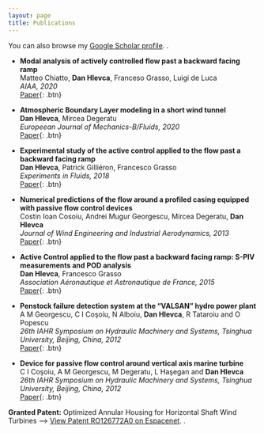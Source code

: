 ```yaml
---
layout: page
title: Publications
---
```


You can also browse my <a href="https://scholar.google.com/citations?user=BOSjPlQAAAAJ" target="_blank" rel="noopener noreferrer">Google Scholar profile</a>.
.
<br />


- **Modal analysis of actively controlled flow past a backward facing ramp**  
  Matteo Chiatto, **Dan Hlevca**, Franceso Grasso, Luigi de Luca  
  *AIAA, 2020*  
  [Paper](https://arc.aiaa.org/doi/10.2514/6.2020-0100){: .btn} 


- **Atmospheric Boundary Layer modeling in a short wind tunnel**  
  **Dan Hlevca**, Mircea Degeratu  
  *Europeean Journal of Mechanics-B/Fluids, 2020*  
  [Paper](https://www.sciencedirect.com/science/article/pii/S0997754619301803?casa_token=Kz-xhOjh_3cAAAAA:QQaD_h0MqpaHnWHaYze0kjTrwU40MUiAdF-L12to-eW6z6gktX1_2Ui0uHxpjfqCkIP6bsSjgFc){: .btn} 

- **Experimental study of the active control applied to the flow past a backward facing ramp**  
  **Dan Hlevca**, Patrick Gilliéron, Francesco Grasso  
  *Experiments in Fluids, 2018*  
  [Paper](https://link.springer.com/article/10.1007/s00348-018-2497-0){: .btn} 

- **Numerical predictions of the flow around a profiled casing equipped with passive flow control devices**  
  Costin Ioan Cosoiu, Andrei Mugur Georgescu, Mircea Degeratu, **Dan Hlevca**  
  *Journal of Wind Engineering and Industrial Aerodynamics, 2013*  
  [Paper](https://doi.org/10.1016/j.jweia.2012.12.006){: .btn} 

- **Active Control applied to the flow past a backward facing ramp: S-PIV measurements and POD analysis**  
  **Dan Hlevca**, Francesco Grasso  
  *Association Aéronautique et Astronautique de France, 2015*  
  [Paper](https://www.3af-aerodynamics.com/){: .btn}  

- **Penstock failure detection system at the “VALSAN” hydro power plant**  
  A M Georgescu, C I Coşoiu, N Alboiu, **Dan Hlevca**, R Tataroiu and O Popescu  
  *26th IAHR Symposium on Hydraulic Machinery and Systems, Tsinghua University, Beijing, China, 2012*  
  [Paper](https://iopscience.iop.org/article/10.1088/1755-1315/15/5/052005/pdf){: .btn}  

- **Device for passive flow control around vertical axis marine turbine**  
  C I Coşoiu, A M Georgescu, M Degeratu, L Haşegan and **Dan Hlevca**  
  *26th IAHR Symposium on Hydraulic Machinery and Systems, Tsinghua University, Beijing, China, 2012*  
  [Paper](https://iopscience.iop.org/article/10.1088/1755-1315/15/6/062031/pdf){: .btn}  

<!-- 
**Non-refereed project reports:**

- **Desh Raj**. *Semi-implicit variational inference for unsupervised acoustic unit discovery*.
    [PDF](/static/report/aud.pdf){: .btn}
- Tara Abrishami, **Desh Raj**, Noah Scribner, Vasileios Papaioannou. *Inference on Ohio redistricting maps from
Congressional 2016 elections*.
    [PDF](/static/report/ohio.pdf){: .btn}
- **Desh Raj**. *Estimating bounds for bit-truncated word embeddings*.
    [PDF](/static/report/bounds.pdf){: .btn}
- Venkat Arun, **Desh Raj**, Mrinal Tak, Sumeet Ranka. *Fine-grained readability estimation using language modeling*.
    [PDF](/static/report/readability.pdf){: .btn}
- **Desh Raj**, Kanhaiya Rathi. *A survey of probabilistic databases*. 
    [PDF](/static/report/dbms-survery.pdf){: .btn}
- **Desh Raj**, Abhilasha Sancheti, Mrinal Tak, Kunaal Jain. *Monitoring production line performance to reduce manufacturing failures*.
    [PDF](/static/report/bosch.pdf){: .btn}
- **Desh Raj**, Sumeet Ranka, Siddharth Kumar, Akashdeep Goswami, Samyak Kumbhalwar. *Spatial transformer networks*.
    [PDF](/static/report/stn.pdf){: .btn}

<br />  -->


<b>Granted Patent:</b> Optimized Annular Housing for Horizontal Shaft Wind Turbines    --> <a href="https://worldwide.espacenet.com/publicationDetails/biblio?CC=RO&NR=126772A0&KC=A0&FT=D" target="_blank">View Patent RO126772A0 on Espacenet</a>.
. 
